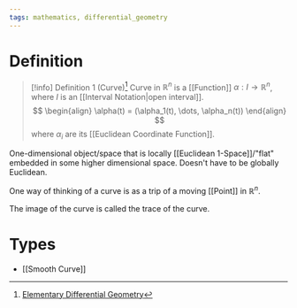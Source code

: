 ```yaml
---
tags: mathematics, differential_geometry
---
```


# Definition

> [!info] Definition 1 (Curve)[^1]
> Curve in $\mathbb{R}^n$ is a [[Function]] $\alpha: I \rightarrow \mathbb{R}^n$, where $I$ is an [[Interval Notation|open interval]].
> $$
> \begin{align}
> \alpha(t) = (\alpha_1(t), \dots, \alpha_n(t))
> \end{align}
> $$
> where $\alpha_i$ are its [[Euclidean Coordinate Function]].

One-dimensional object/space that is locally [[Euclidean 1-Space]]/"flat" embedded in some higher dimensional space. Doesn't have to be globally Euclidean.

One way of thinking of a curve is as a trip of a moving [[Point]] in $\mathbb{R}^n$.

The image of the curve is called the trace of the curve.

# Types
- [[Smooth Curve]]

[^1]: [Elementary Differential Geometry](zotero://open-pdf/library/items/F6CCEWIU?page=31)
